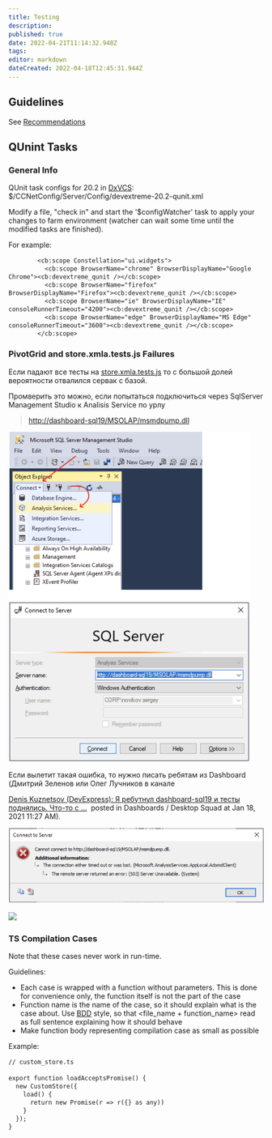 ```yaml
---
title: Testing
description: 
published: true
date: 2022-04-21T11:14:32.948Z
tags: 
editor: markdown
dateCreated: 2022-04-18T12:45:31.944Z
---
```


## **Guidelines**

See [Recommendations](https://devexpress.sharepoint.com/:w:/s/devextreme/ESLCAi7OVW5LtMr9C7Fwp9MB_XSSpz88U9zWhokQcrhTng?e=tSETIV)

## **QUnint Tasks**

### **General Info**

QUnit task configs for 20.2 in [DxVCS](https://teams.microsoft.com/l/entity/com.microsoft.teamspace.tab.wiki/tab::2bd851b6-bd63-41ab-bde1-8f1c9de4b600?context=%7B%22subEntityId%22%3A%22%7B%5C%22pageId%5C%22%3A48%2C%5C%22sectionId%5C%22%3A57%2C%5C%22origin%5C%22%3A2%7D%22%2C%22channelId%22%3A%2219%3A7a8fe7395a2d47288c29cfc421df6cbf%40thread.skype%22%7D&tenantId=e4d60396-9352-4ae8-b84c-e69244584fa4): $/CCNetConfig/Server/Config/devextreme-20.2-qunit.xml

Modify a file, "check in" and start the '$configWatcher' task to apply your changes to farm environment (watcher can wait some time until the modified tasks are finished).

For example:

```plaintext
        <cb:scope Constellation="ui.widgets">
          <cb:scope BrowserName="chrome" BrowserDisplayName="Google Chrome"><cb:devextreme_qunit /></cb:scope>
          <cb:scope BrowserName="firefox" BrowserDisplayName="Firefox"><cb:devextreme_qunit /></cb:scope>
          <cb:scope BrowserName="ie" BrowserDisplayName="IE" consoleRunnerTimeout="4200"><cb:devextreme_qunit /></cb:scope>
          <cb:scope BrowserName="edge" BrowserDisplayName="MS Edge" consoleRunnerTimeout="3600"><cb:devextreme_qunit /></cb:scope>
        </cb:scope>
```

### **PivotGrid and store.xmla.tests.js Failures**

Если падают все тесты на [store.xmla.tests.js](https://ciserver/BuildLog/DevExtreme%20QUnit%20tests%20(20.2%20tip,%20jQuery%202,%20Google%20Chrome)/log20210117234158.xml) то с большой долей вероятности отвалился сервак с базой.

Промверить это можно, если попытаться подключиться через SqlServer Management Studio к Analisis Service по урлу

> [http://dashboard-sql19/MSOLAP/msmdpump.dll](http://dashboard-sql19/MSOLAP/msmdpump.dll)

![](/image_2022-04-18_165241383.png)

Если вылетит такая ошибка, то нужно писать ребятам из Dashboard (Дмитрий Зеленов или Олег Лучников в канале

[Denis Kuznetsov (DevExpress): Я ребутнул dashboard-sql19 и тесты поднялись. Что-то с …](https://teams.microsoft.com/l/message/19:ff9da357fdb64c8da0cc517f3395d53f@thread.skype/1610958461506?tenantId=e4d60396-9352-4ae8-b84c-e69244584fa4&groupId=776d973e-cb6f-43e5-940f-c4d33422b8b2&parentMessageId=1610953270310&teamName=Dashboards&channelName=Desktop%20Squad&createdTime=1610958461506)  posted in Dashboards / Desktop Squad at Jan 18, 2021 11:27 AM).

![](/image_2022-04-18_165409201.png)

![](blob:https://teams.microsoft.com/7e3be012-f55c-47a2-9419-3e1bca8b0142)

### **TS Compilation Cases**

Note that these cases never work in run-time.

Guidelines:

-   Each case is wrapped with a function without parameters. This is done for convenience only, the function itself is not the part of the case
-   Function name is the name of the case, so it should explain what is the case about. Use [BDD](https://en.wikipedia.org/wiki/Behavior-driven_development) style, so that <file\_name + function\_name> read as full sentence explaining how it should behave
-   Make function body representing compilation case as small as possible

Example:

```plaintext
// custom_store.ts

export function loadAcceptsPromise() {​​​​​​
  new CustomStore({​​​​​​
    load() {​​​​​​​​​​
      return new Promise(r => r({​​​​​​​​​​}​​​​​​​​​​​​​​​​​ as any))
    }​​​​​​​​​​​​​​​​​
  }​​​​​​​​​​​​​​​​​​​​);
}​​​​​​​​​​​​​​​​​​​​
```